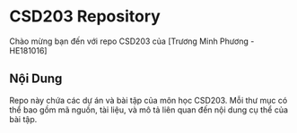 # CSD203 Repository

Chào mừng bạn đến với repo CSD203 của [Trương Minh Phương - HE181016]

## Nội Dung

Repo này chứa các dự án và bài tập của môn học CSD203. Mỗi thư mục có thể bao gồm mã nguồn, tài liệu, và mô tả liên quan đến nội dung cụ thể của bài tập.
